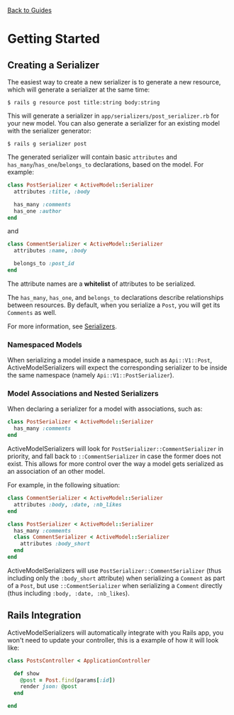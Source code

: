 [Back to Guides](../README.md)

# Getting Started

## Creating a Serializer

The easiest way to create a new serializer is to generate a new resource, which
will generate a serializer at the same time:

```
$ rails g resource post title:string body:string
```

This will generate a serializer in `app/serializers/post_serializer.rb` for
your new model. You can also generate a serializer for an existing model with
the serializer generator:

```
$ rails g serializer post
```

The generated serializer will contain basic `attributes` and
`has_many`/`has_one`/`belongs_to` declarations, based on the model. For example:

```ruby
class PostSerializer < ActiveModel::Serializer
  attributes :title, :body

  has_many :comments
  has_one :author
end
```

and

```ruby
class CommentSerializer < ActiveModel::Serializer
  attributes :name, :body

  belongs_to :post_id
end
```

The attribute names are a **whitelist** of attributes to be serialized.

The `has_many`, `has_one`, and `belongs_to` declarations describe relationships between
resources. By default, when you serialize a `Post`, you will get its `Comments`
as well.

For more information, see [Serializers](docs/general/serializers.md).

### Namespaced Models

When serializing a model inside a namespace, such as `Api::V1::Post`, ActiveModelSerializers will expect the corresponding serializer to be inside the same namespace (namely `Api::V1::PostSerializer`).

### Model Associations and Nested Serializers

When declaring a serializer for a model with associations, such as:
```ruby
class PostSerializer < ActiveModel::Serializer
  has_many :comments
end
```
ActiveModelSerializers will look for `PostSerializer::CommentSerializer` in priority, and fall back to `::CommentSerializer` in case the former does not exist. This allows for more control over the way a model gets serialized as an association of an other model.

For example, in the following situation:

```ruby
class CommentSerializer < ActiveModel::Serializer
  attributes :body, :date, :nb_likes
end

class PostSerializer < ActiveModel::Serializer
  has_many :comments
  class CommentSerializer < ActiveModel::Serializer
    attributes :body_short
  end
end
```

ActiveModelSerializers will use `PostSerializer::CommentSerializer` (thus including only the `:body_short` attribute) when serializing a `Comment` as part of a `Post`, but use `::CommentSerializer` when serializing a `Comment` directly (thus including `:body, :date, :nb_likes`).

## Rails Integration

ActiveModelSerializers will automatically integrate with you Rails app, you won't need to update your controller, this is a example of how it will look like:

```ruby
class PostsController < ApplicationController

  def show
    @post = Post.find(params[:id])
    render json: @post
  end

end
```

